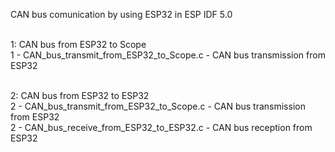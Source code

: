 CAN bus comunication by using ESP32 in ESP IDF 5.0<br><br>

1: CAN bus from ESP32 to Scope <br>
1 - CAN_bus_transmit_from_ESP32_to_Scope.c - CAN bus transmission from ESP32<br><br>

2: CAN bus from ESP32 to ESP32 <br>
2 - CAN_bus_transmit_from_ESP32_to_Scope.c - CAN bus transmission from ESP32<br>
2 - CAN_bus_receive_from_ESP32_to_ESP32.c - CAN bus reception from ESP32<br>

